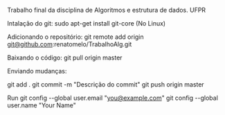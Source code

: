 Trabalho final da disciplina de Algoritmos e estrutura de dados. UFPR

Intalação do git:
sudo apt-get install git-core (No Linux)

Adicionando o repositório:
git remote add origin git@github.com:renatomelo/TrabalhoAlg.git

Baixando o código:
git pull origin master

Enviando mudanças:

git add .
git commit -m "Descrição do commit" 
git push origin master 


Run
git config --global user.email "you@example.com"
git config --global user.name "Your Name"

